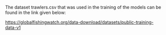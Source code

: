 The dataset trawlers.csv that was used in the training of the models can be found in the link given below:

https://globalfishingwatch.org/data-download/datasets/public-training-data-v1